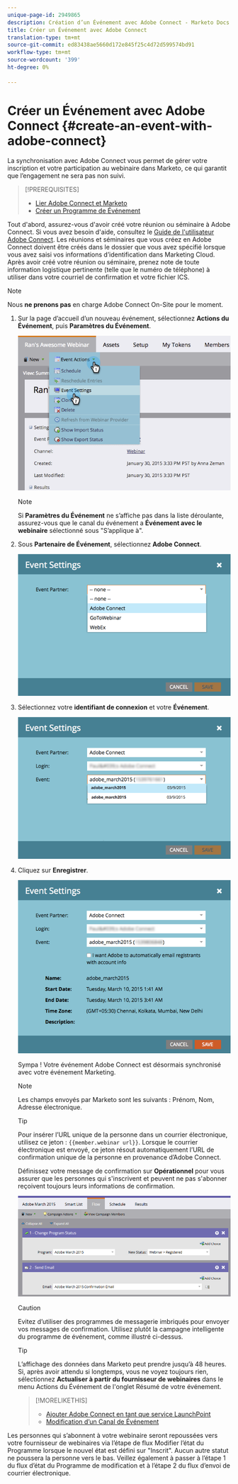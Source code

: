 ```yaml
---
unique-page-id: 2949865
description: Création d’un Événement avec Adobe Connect - Marketo Docs - Documentation du produit
title: Créer un Événement avec Adobe Connect
translation-type: tm+mt
source-git-commit: ed83438ae5660d172e845f25c4d72d599574bd91
workflow-type: tm+mt
source-wordcount: '399'
ht-degree: 0%

---
```



# Créer un Événement avec Adobe Connect {#create-an-event-with-adobe-connect}

La synchronisation avec Adobe Connect vous permet de gérer votre inscription et votre participation au webinaire dans Marketo, ce qui garantit que l’engagement ne sera pas non suivi.

>[!PREREQUISITES]
>
>* [Lier Adobe Connect et Marketo](/help/marketo/product-docs/administration/additional-integrations/add-adobe-connect-as-a-launchpoint-service.md)
>* [Créer un Programme de Événement](/help/marketo/product-docs/demand-generation/events/understanding-events/create-a-new-event-program.md)


Tout d&#39;abord, assurez-vous d&#39;avoir créé votre réunion ou séminaire à Adobe Connect. Si vous avez besoin d&#39;aide, consultez le [Guide de l&#39;utilisateur Adobe Connect](http://help.adobe.com/en_US/connect/9.0/using/index.html). Les réunions et séminaires que vous créez en Adobe Connect doivent être créés dans le dossier que vous avez spécifié lorsque vous avez saisi vos informations d’identification dans Marketing Cloud. Après avoir créé votre réunion ou séminaire, prenez note de toute information logistique pertinente (telle que le numéro de téléphone) à utiliser dans votre courriel de confirmation et votre fichier ICS.

>[!NOTE]
>
>Nous **ne prenons pas** en charge Adobe Connect On-Site pour le moment.

1. Sur la page d’accueil d’un nouveau événement, sélectionnez **Actions du Événement**, puis **Paramètres du Événement**.

   ![](assets/image2015-1-30-15-3a34-3a28.png)

   >[!NOTE]
   >
   >Si **Paramètres du Événement** ne s’affiche pas dans la liste déroulante, assurez-vous que le canal du événement a **Événement avec le webinaire** sélectionné sous &quot;S’applique à&quot;.

1. Sous **Partenaire de Événement**, sélectionnez **Adobe Connect**.

   ![](assets/event-settings-adobe-connect.png)

1. Sélectionnez votre **identifiant de connexion** et votre **Événement**.

   ![](assets/event-settings-select-event-adobe-connect.png)

1. Cliquez sur **Enregistrer**.

   ![](assets/event-settings-overview.png)

   Sympa ! Votre événement Adobe Connect est désormais synchronisé avec votre événement Marketing.

   >[!NOTE]
   >
   >Les champs envoyés par Marketo sont les suivants : Prénom, Nom, Adresse électronique.

   >[!TIP]
   >
   >Pour insérer l’URL unique de la personne dans un courrier électronique, utilisez ce jeton : `{{member.webinar url}}`. Lorsque le courrier électronique est envoyé, ce jeton résout automatiquement l’URL de confirmation unique de la personne en provenance d’Adobe Connect.
   >
   >Définissez votre message de confirmation sur **Opérationnel** pour vous assurer que les personnes qui s&#39;inscrivent et peuvent ne pas s&#39;abonner reçoivent toujours leurs informations de confirmation.

   ![](assets/adobe.png)

   >[!CAUTION]
   >
   >Evitez d’utiliser des programmes de messagerie imbriqués pour envoyer vos messages de confirmation. Utilisez plutôt la campagne intelligente du programme de événement, comme illustré ci-dessus.

   >[!TIP]
   >
   >L’affichage des données dans Marketo peut prendre jusqu’à 48 heures. Si, après avoir attendu si longtemps, vous ne voyez toujours rien, sélectionnez **Actualiser à partir du fournisseur de webinaires** dans le menu Actions du Événement de l&#39;onglet Résumé de votre événement.

   >[!MORELIKETHIS]
   >
   > * [Ajouter Adobe Connect en tant que service LaunchPoint](/help/marketo/product-docs/administration/additional-integrations/add-adobe-connect-as-a-launchpoint-service.md)
   > * [Modification d’un Canal de Événement](/help/marketo/product-docs/demand-generation/events/understanding-events/edit-an-event-channel.md)


Les personnes qui s’abonnent à votre webinaire seront repoussées vers votre fournisseur de webinaires via l’étape de flux Modifier l’état du Programme lorsque le nouvel état est défini sur &quot;Inscrit&quot;. Aucun autre statut ne poussera la personne vers le bas. Veillez également à passer à l’étape 1 du flux d’état du Programme de modification et à l’étape 2 du flux d’envoi de courrier électronique.
